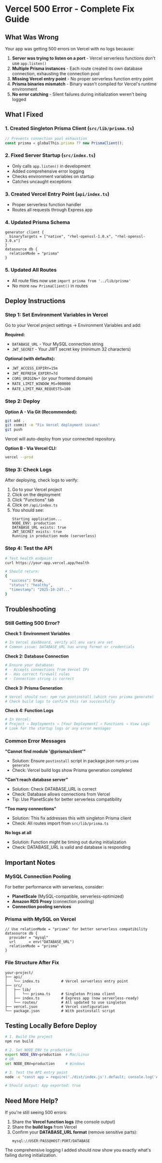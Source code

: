 # Vercel 500 Error - Complete Fix Guide

## What Was Wrong

Your app was getting 500 errors on Vercel with no logs because:

1. **Server was trying to listen on a port** - Vercel serverless functions don't use `app.listen()`
2. **Multiple Prisma instances** - Each route created its own database connection, exhausting the connection pool
3. **Missing Vercel entry point** - No proper serverless function entry point
4. **Prisma binaries mismatch** - Binary wasn't compiled for Vercel's runtime environment
5. **No error catching** - Silent failures during initialization weren't being logged

## What I Fixed

### 1. Created Singleton Prisma Client (`src/lib/prisma.ts`)
```typescript
// Prevents connection pool exhaustion
const prisma = globalThis.prisma ?? new PrismaClient();
```

### 2. Fixed Server Startup (`src/index.ts`)
- Only calls `app.listen()` in development
- Added comprehensive error logging
- Checks environment variables on startup
- Catches uncaught exceptions

### 3. Created Vercel Entry Point (`api/index.ts`)
- Proper serverless function handler
- Routes all requests through Express app

### 4. Updated Prisma Schema
```prisma
generator client {
  binaryTargets = ["native", "rhel-openssl-1.0.x", "rhel-openssl-3.0.x"]
}
datasource db {
  relationMode = "prisma"
}
```

### 5. Updated All Routes
- All route files now use `import prisma from '../lib/prisma'`
- No more `new PrismaClient()` in routes

## Deploy Instructions

### Step 1: Set Environment Variables in Vercel

Go to your Vercel project settings → Environment Variables and add:

**Required:**
- `DATABASE_URL` - Your MySQL connection string
- `JWT_SECRET` - Your JWT secret key (minimum 32 characters)

**Optional (with defaults):**
- `JWT_ACCESS_EXPIRY=15m`
- `JWT_REFRESH_EXPIRY=7d`
- `CORS_ORIGIN=*` (or your frontend domain)
- `RATE_LIMIT_WINDOW_MS=900000`
- `RATE_LIMIT_MAX_REQUESTS=100`

### Step 2: Deploy

**Option A - Via Git (Recommended):**
```bash
git add .
git commit -m "Fix Vercel deployment issues"
git push
```
Vercel will auto-deploy from your connected repository.

**Option B - Via Vercel CLI:**
```bash
vercel --prod
```

### Step 3: Check Logs

After deploying, check logs to verify:

1. Go to your Vercel project
2. Click on the deployment
3. Click "Functions" tab
4. Click on `/api/index.ts`
5. You should see:
   ```
   Starting application...
   NODE_ENV: production
   DATABASE_URL exists: true
   JWT_SECRET exists: true
   Running in production mode (serverless)
   ```

### Step 4: Test the API

```bash
# Test health endpoint
curl https://your-app.vercel.app/health

# Should return:
{
  "success": true,
  "status": "healthy",
  "timestamp": "2025-10-24T..."
}
```

## Troubleshooting

### Still Getting 500 Error?

**Check 1: Environment Variables**
```bash
# In Vercel dashboard, verify all env vars are set
# Common issue: DATABASE_URL has wrong format or credentials
```

**Check 2: Database Connection**
```bash
# Ensure your database:
# - Accepts connections from Vercel IPs
# - Has correct firewall rules
# - Connection string is correct
```

**Check 3: Prisma Generation**
```bash
# Vercel should run: npm run postinstall (which runs prisma generate)
# Check build logs to confirm this ran successfully
```

**Check 4: Function Logs**
```bash
# In Vercel:
# Project → Deployments → [Your Deployment] → Functions → View Logs
# Look for the startup logs or any error messages
```

### Common Error Messages

**"Cannot find module '@prisma/client'"**
- Solution: Ensure `postinstall` script in package.json runs `prisma generate`
- Check: Vercel build logs show Prisma generation completed

**"Can't reach database server"**
- Solution: Check DATABASE_URL is correct
- Check: Database allows connections from Vercel
- Tip: Use PlanetScale for better serverless compatibility

**"Too many connections"**
- Solution: This fix addresses this with singleton Prisma client
- Check: All routes import from `src/lib/prisma.ts`

**No logs at all**
- Solution: Function might be timing out during initialization
- Check: DATABASE_URL is valid and database is responding

## Important Notes

### MySQL Connection Pooling
For better performance with serverless, consider:
- **PlanetScale** (MySQL-compatible, serverless-optimized)
- **Amazon RDS Proxy** (connection pooling)
- **Connection pooling services**

### Prisma with MySQL on Vercel
```prisma
// Use relationMode = "prisma" for better serverless compatibility
datasource db {
  provider = "mysql"
  url      = env("DATABASE_URL")
  relationMode = "prisma"
}
```

### File Structure After Fix
```
your-project/
├── api/
│   └── index.ts          # Vercel serverless entry point
├── src/
│   ├── lib/
│   │   └── prisma.ts     # Singleton Prisma client
│   ├── index.ts          # Express app (now serverless-ready)
│   └── routes/           # All updated to use singleton
├── vercel.json           # Vercel configuration
└── package.json          # With postinstall script
```

## Testing Locally Before Deploy

```bash
# 1. Build the project
npm run build

# 2. Set NODE_ENV to production
export NODE_ENV=production  # Mac/Linux
# OR
set NODE_ENV=production     # Windows

# 3. Test the API entry point
node -e "const app = require('./dist/index.js').default; console.log('App exported:', !!app)"

# Should output: App exported: true
```

## Need More Help?

If you're still seeing 500 errors:

1. Share the **Vercel function logs** (the console output)
2. Share the **build logs** from Vercel
3. Confirm your **DATABASE_URL format** (remove sensitive parts):
   ```
   mysql://USER:PASS@HOST:PORT/DATABASE
   ```

The comprehensive logging I added should now show you exactly what's failing during initialization.
